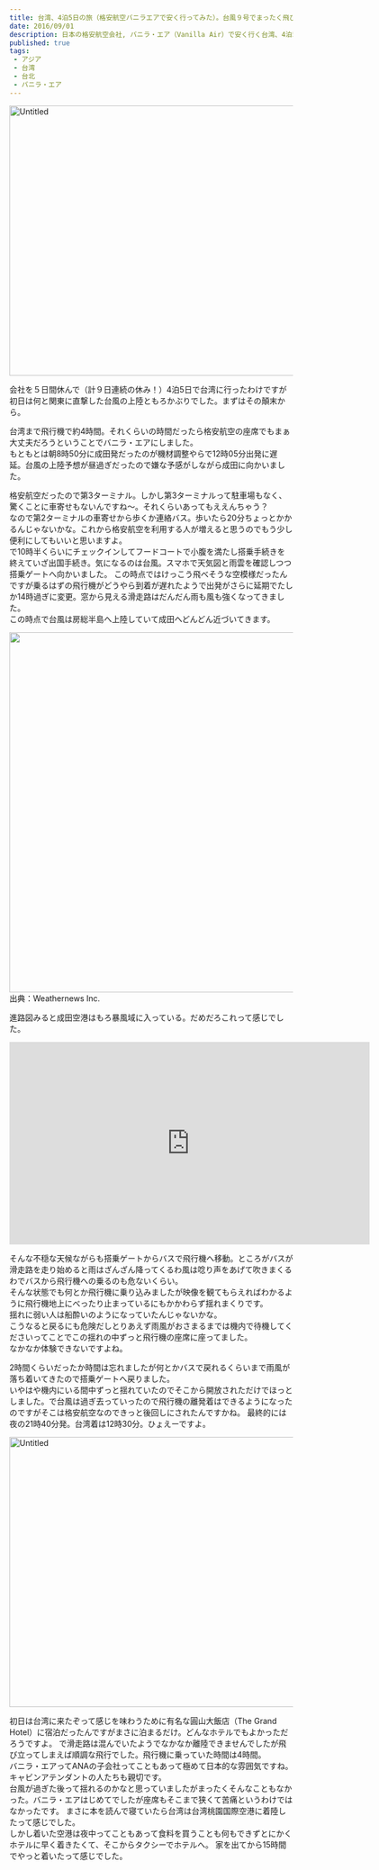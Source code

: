 ```yaml
---
title: 台湾、4泊5日の旅（格安航空バニラエアで安く行ってみた）。台風９号でまったく飛び立てる気がしない初日。
date: 2016/09/01
description: 日本の格安航空会社, バニラ・エア（Vanilla Air）で安く行く台湾、4泊5日の旅。台風９号でまったく飛び立てる気がしない初日。
published: true
tags: 
 - アジア
 - 台湾
 - 台北
 - バニラ・エア
---
```


<a data-flickr-embed="true"  href="https://www.flickr.com/photos/shigeki_takeguchi/29075226850/in/dateposted-public/" title="Untitled"><img src="https://c3.staticflickr.com/9/8170/29075226850_b1b4bf6a70_z.jpg" width="640" height="480" alt="Untitled"></a><script async src="//embedr.flickr.com/assets/client-code.js" charset="utf-8"></script>

会社を５日間休んで（計９日連続の休み！）4泊5日で台湾に行ったわけですが初日は何と関東に直撃した台風の上陸ともろかぶりでした。まずはその顛末から。

台湾まで飛行機で約4時間。それくらいの時間だったら格安航空の座席でもまぁ大丈夫だろうということでバニラ・エアにしました。  
もともとは朝8時50分に成田発だったのが機材調整やらで12時05分出発に遅延。台風の上陸予想が昼過ぎだったので嫌な予感がしながら成田に向かいました。

格安航空だったので第3ターミナル。しかし第3ターミナルって駐車場もなく、驚くことに車寄せもないんですね〜。それくらいあってもええんちゃう？  
なので第2ターミナルの車寄せから歩くか連絡バス。歩いたら20分ちょっとかかるんじゃないかな。これから格安航空を利用する人が増えると思うのでもう少し便利にしてもいいと思いますよ。  
で10時半くらいにチェックインしてフードコートで小腹を満たし搭乗手続きを終えていざ出国手続き。気になるのは台風。スマホで天気図と雨雲を確認しつつ搭乗ゲートへ向かいました。
この時点ではけっこう飛べそうな空模様だったんですが乗るはずの飛行機がどうやら到着が遅れたようで出発がさらに延期でたしか14時過ぎに変更。窓から見える滑走路はだんだん雨も風も強くなってきました。  
この時点で台風は房総半島へ上陸していて成田へどんどん近づいてきます。

<img src="http://weathernews.jp/ip/info/mission_images/movie-compressor.gif" width="640"><br>
出典：Weathernews Inc.

進路図みると成田空港はもろ暴風域に入っている。だめだろこれって感じでした。

<iframe width="640" height="360" src="https://www.youtube.com/embed/GMgU3pGrMbg" frameborder="0" allowfullscreen class="youtube"></iframe>

そんな不穏な天候ながらも搭乗ゲートからバスで飛行機へ移動。ところがバスが滑走路を走り始めると雨はざんざん降ってくるわ風は唸り声をあげて吹きまくるわでバスから飛行機への乗るのも危ないくらい。  
そんな状態でも何とか飛行機に乗り込みましたが映像を観てもらえればわかるように飛行機地上にべったり止まっているにもかかわらず揺れまくりです。  
揺れに弱い人は船酔いのようになっていたんじゃないかな。  
こうなると戻るにも危険だしとりあえず雨風がおさまるまでは機内で待機してくださいってことでこの揺れの中ずっと飛行機の座席に座ってました。  
なかなか体験できないですよね。

2時間くらいだったか時間は忘れましたが何とかバスで戻れるくらいまで雨風が落ち着いてきたので搭乗ゲートへ戻りました。  
いやはや機内にいる間中ずっと揺れていたのでそこから開放されただけでほっとしました。で台風は過ぎ去っていったので飛行機の離発着はできるようになったのですがそこは格安航空なのできっと後回しにされたんですかね。
最終的には夜の21時40分発。台湾着は12時30分。ひょえーですよ。

<a data-flickr-embed="true"  href="https://www.flickr.com/photos/shigeki_takeguchi/29352501516/in/dateposted-public/" title="Untitled"><img src="https://c5.staticflickr.com/9/8405/29352501516_370b94cbb7_z.jpg" width="640" height="480" alt="Untitled"></a><script async src="//embedr.flickr.com/assets/client-code.js" charset="utf-8"></script>

初日は台湾に来たぞって感じを味わうために有名な圓山大飯店（The Grand Hotel）に宿泊だったんですがまさに泊まるだけ。どんなホテルでもよかっただろうですよ。
で滑走路は混んでいたようでなかなか離陸できませんでしたが飛び立ってしまえば順調な飛行でした。飛行機に乗っていた時間は4時間。  
バニラ・エアってANAの子会社ってこともあって極めて日本的な雰囲気ですね。キャビンアテンダントの人たちも親切です。  
台風が過ぎた後って揺れるのかなと思っていましたがまったくそんなこともなかった。バニラ・エアはじめてでしたが座席もそこまで狭くて苦痛というわけではなかったです。
まさに本を読んで寝ていたら台湾は台湾桃園国際空港に着陸したって感じでした。  
しかし着いた空港は夜中ってこともあって食料を買うことも何もできずとにかくホテルに早く着きたくて、そこからタクシーでホテルへ。
家を出てから15時間でやっと着いたって感じでした。
